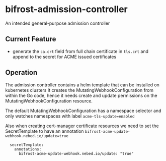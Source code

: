 # bifrost-admission-controller
An intended general-purpose admission controller

## Current Feature
- generate the `ca.crt` field from full chain certificate in `tls.crt` and append to the secret for ACME issued certificates

## Operation
The admission controller contains a helm template that can be installed on kubernetes clusters
It creates the MutatingWebhookConfiguration from within the Go code, hence it needs create and
update permissions on the MutatingWebhookConfiguration resource.

The default MutatingWebhookConfiguration has a namespace selector and only watches namespaces with label
`acme-tls-update=enabled`

Also when creating cert-manager certificate resources we need to set the SecretTemplate to have an annotation
`bifrost-acme-update-webhook.nebed.io/update=true`
```
  secretTemplate:
    annotations:
      bifrost-acme-update-webhook.nebed.io/update: "true"
```

